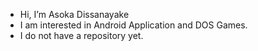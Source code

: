 - Hi, I’m Asoka Dissanayake
- I am interested in Android Application and DOS Games.
- I do not have a repository yet.
